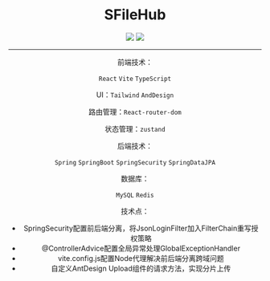 <div align="center">

<h1 style="border-bottom: none">
    <b>SFileHub</b><br />
</h1>

<div align="center">

[![](https://github.com/KeyonYan/SFileHub/workflows/Java%20CI%20with%20Maven/badge.svg)](https://github.com/KeyonYan/SFileHub/actions/workflows/maven.yml)
[![](https://github.com/KeyonYan/SFileHub/workflows/Node.js%20CI/badge.svg)](https://github.com/KeyonYan/SFileHub/actions/workflows/node.yml)

</div>

---

前端技术：

`React` `Vite` `TypeScript`

UI：`Tailwind` `AndDesign`

路由管理：`React-router-dom`

状态管理：`zustand`

后端技术：

`Spring` `SpringBoot` `SpringSecurity` `SpringDataJPA`

数据库：

`MySQL` `Redis`

技术点：

- SpringSecurity配置前后端分离，将JsonLoginFilter加入FilterChain重写授权策略
- @ControllerAdvice配置全局异常处理GlobalExceptionHandler
- vite.config.js配置Node代理解决前后端分离跨域问题
- 自定义AntDesign Upload组件的请求方法，实现分片上传
